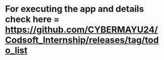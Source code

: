# For executing the app and details check here = https://github.com/CYBERMAYU24/Codsoft_Internship/releases/tag/todo_list
